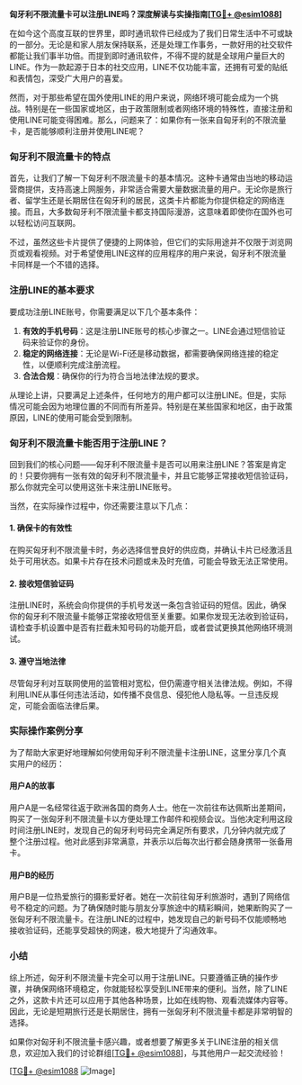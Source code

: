 **匈牙利不限流量卡可以注册LINE吗？深度解读与实操指南[[TG💪+ @esim1088](https://t.me/s/esim1088)]**

在如今这个高度互联的世界里，即时通讯软件已经成为了我们日常生活中不可或缺的一部分。无论是和家人朋友保持联系，还是处理工作事务，一款好用的社交软件都能让我们事半功倍。而提到即时通讯软件，不得不提的就是全球用户量巨大的LINE。作为一款起源于日本的社交应用，LINE不仅功能丰富，还拥有可爱的贴纸和表情包，深受广大用户的喜爱。

然而，对于那些希望在国外使用LINE的用户来说，网络环境可能会成为一个挑战。特别是在一些国家或地区，由于政策限制或者网络环境的特殊性，直接注册和使用LINE可能变得困难。那么，问题来了：如果你有一张来自匈牙利的不限流量卡，是否能够顺利注册并使用LINE呢？

### 匈牙利不限流量卡的特点

首先，让我们了解一下匈牙利不限流量卡的基本情况。这种卡通常由当地的移动运营商提供，支持高速上网服务，非常适合需要大量数据流量的用户。无论你是旅行者、留学生还是长期居住在匈牙利的居民，这类卡片都能为你提供稳定的网络连接。而且，大多数匈牙利不限流量卡都支持国际漫游，这意味着即使你在国外也可以轻松访问互联网。

不过，虽然这些卡片提供了便捷的上网体验，但它们的实际用途并不仅限于浏览网页或观看视频。对于希望使用LINE这样的应用程序的用户来说，匈牙利不限流量卡同样是一个不错的选择。

### 注册LINE的基本要求

要成功注册LINE账号，你需要满足以下几个基本条件：

1. **有效的手机号码**：这是注册LINE账号的核心步骤之一。LINE会通过短信验证码来验证你的身份。
2. **稳定的网络连接**：无论是Wi-Fi还是移动数据，都需要确保网络连接的稳定性，以便顺利完成注册流程。
3. **合法合规**：确保你的行为符合当地法律法规的要求。

从理论上讲，只要满足上述条件，任何地方的用户都可以注册LINE。但是，实际情况可能会因为地理位置的不同而有所差异。特别是在某些国家和地区，由于政策原因，LINE的使用可能会受到限制。

### 匈牙利不限流量卡能否用于注册LINE？

回到我们的核心问题——匈牙利不限流量卡是否可以用来注册LINE？答案是肯定的！只要你拥有一张有效的匈牙利不限流量卡，并且它能够正常接收短信验证码，那么你就完全可以使用这张卡来注册LINE账号。

当然，在实际操作过程中，你还需要注意以下几点：

#### 1. 确保卡的有效性
在购买匈牙利不限流量卡时，务必选择信誉良好的供应商，并确认卡片已经激活且处于可用状态。如果卡片存在技术问题或未及时充值，可能会导致无法正常使用。

#### 2. 接收短信验证码
注册LINE时，系统会向你提供的手机号发送一条包含验证码的短信。因此，确保你的匈牙利不限流量卡能够正常接收短信至关重要。如果你发现无法收到验证码，请检查手机设置中是否有拦截未知号码的功能开启，或者尝试更换其他网络环境测试。

#### 3. 遵守当地法律
尽管匈牙利对互联网使用的监管相对宽松，但仍需遵守相关法律法规。例如，不得利用LINE从事任何违法活动，如传播不良信息、侵犯他人隐私等。一旦违反规定，可能会面临法律后果。

### 实际操作案例分享

为了帮助大家更好地理解如何使用匈牙利不限流量卡注册LINE，这里分享几个真实用户的经历：

#### 用户A的故事
用户A是一名经常往返于欧洲各国的商务人士。他在一次前往布达佩斯出差期间，购买了一张匈牙利不限流量卡以方便处理工作邮件和视频会议。当他决定利用这段时间注册LINE时，发现自己的匈牙利号码完全满足所有要求，几分钟内就完成了整个注册过程。他对此感到非常满意，并表示以后每次出行都会随身携带一张备用卡。

#### 用户B的经历
用户B是一位热爱旅行的摄影爱好者。她在一次前往匈牙利旅游时，遇到了网络信号不稳定的问题。为了确保随时能与朋友分享旅途中的精彩瞬间，她果断购买了一张匈牙利不限流量卡。在注册LINE的过程中，她发现自己的新号码不仅能顺畅地接收验证码，还能享受超快的网速，极大地提升了沟通效率。

### 小结

综上所述，匈牙利不限流量卡完全可以用于注册LINE。只要遵循正确的操作步骤，并确保网络环境稳定，你就能轻松享受到LINE带来的便利。当然，除了LINE之外，这款卡片还可以应用于其他各种场景，比如在线购物、观看流媒体内容等。因此，无论是短期旅行还是长期居住，拥有一张匈牙利不限流量卡都是非常明智的选择。

如果你对匈牙利不限流量卡感兴趣，或者想要了解更多关于LINE注册的相关信息，欢迎加入我们的讨论群组[[TG💪+ @esim1088](https://t.me/s/esim1088)]，与其他用户一起交流经验！

[[TG💪+ @esim1088](https://t.me/s/esim1088) ![Image](https://i.postimg.cc/4NQfJmqS/Snipaste-2025-05-13-00-14-12.png)]